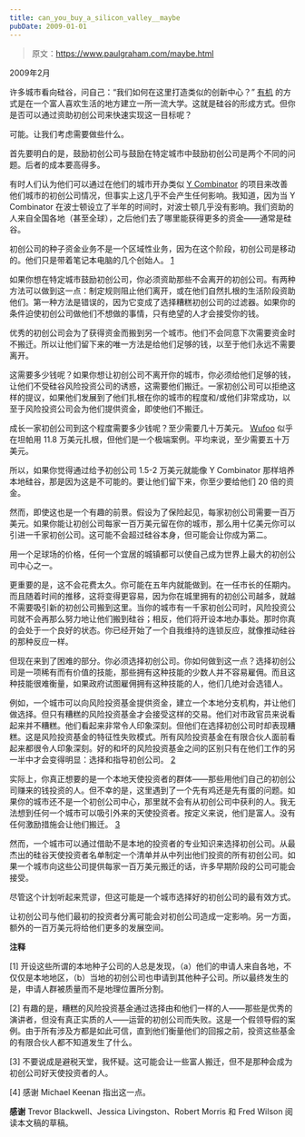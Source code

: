 ```yaml
---
title: can_you_buy_a_silicon_valley__maybe
pubDate: 2009-01-01
---
```


> 原文：https://www.paulgraham.com/maybe.html 

            
2009年2月

许多城市看向硅谷，问自己：“我们如何在这里打造类似的创新中心？” [有机](siliconvalley.html) 的方式是在一个富人喜欢生活的地方建立一所一流大学。这就是硅谷的形成方式。但你是否可以通过资助初创公司来快速实现这一目标呢？

可能。让我们考虑需要做些什么。

首先要明白的是，鼓励初创公司与鼓励在特定城市中鼓励初创公司是两个不同的问题。后者的成本要高得多。

有时人们认为他们可以通过在他们的城市开办类似 [Y Combinator](http://ycombinator.com) 的项目来改善他们城市的初创公司情况，但事实上这几乎不会产生任何影响。我知道，因为当 Y Combinator 在波士顿设立了半年的时间时，对波士顿几乎没有影响。我们资助的人来自全国各地（甚至全球），之后他们去了哪里能获得更多的资金——通常是硅谷。

初创公司的种子资金业务不是一个区域性业务，因为在这个阶段，初创公司是移动的。他们只是带着笔记本电脑的几个创始人。 [1](#can_you_buy_a_silicon_valley__maybe_note1)

如果你想在特定城市鼓励初创公司，你必须资助那些不会离开的初创公司。有两种方法可以做到这一点：制定规则阻止他们离开，或在他们自然扎根的生活阶段资助他们。第一种方法是错误的，因为它变成了选择糟糕初创公司的过滤器。如果你的条件迫使初创公司做他们不想做的事情，只有绝望的人才会接受你的钱。

优秀的初创公司会为了获得资金而搬到另一个城市。他们不会同意下次需要资金时不搬迁。所以让他们留下来的唯一方法是给他们足够的钱，以至于他们永远不需要离开。

这需要多少钱呢？如果你想让初创公司不离开你的城市，你必须给他们足够的钱，让他们不受硅谷风险投资公司的诱惑，这需要他们搬迁。一家初创公司可以拒绝这样的提议，如果他们发展到了他们扎根在你的城市的程度和/或他们非常成功，以至于风险投资公司会为他们提供资金，即使他们不搬迁。

成长一家初创公司到这个程度需要多少钱呢？至少需要几十万美元。 [Wufoo](http://wufoo.com) 似乎在坦帕用 11.8 万美元扎根，但他们是一个极端案例。平均来说，至少需要五十万美元。

所以，如果你觉得通过给予初创公司 1.5-2 万美元就能像 Y Combinator 那样培养本地硅谷，那是因为这是不可能的。要让他们留下来，你至少要给他们 20 倍的资金。

然而，即使这也是一个有趣的前景。假设为了保险起见，每家初创公司需要一百万美元。如果你能让初创公司每家一百万美元留在你的城市，那么用十亿美元你可以引进一千家初创公司。这可能不会超过硅谷本身，但可能会让你成为第二。

用一个足球场的价格，任何一个宜居的城镇都可以使自己成为世界上最大的初创公司中心之一。

更重要的是，这不会花费太久。你可能在五年内就能做到。在一任市长的任期内。而且随着时间的推移，这将变得更容易，因为你在城里拥有的初创公司越多，就越不需要吸引新的初创公司搬到这里。当你的城市有一千家初创公司时，风险投资公司就不会再那么努力地让他们搬到硅谷；相反，他们将开设本地办事处。那时你真的会处于一个良好的状态。你已经开始了一个自我维持的连锁反应，就像推动硅谷的那种反应一样。

但现在来到了困难的部分。你必须选择初创公司。你如何做到这一点？选择初创公司是一项稀有而有价值的技能，那些拥有这种技能的少数人并不容易雇佣。而且这种技能很难衡量，如果政府试图雇佣拥有这种技能的人，他们几绝对会选错人。

例如，一个城市可以向风险投资基金提供资金，建立一个本地分支机构，并让他们做选择。但只有糟糕的风险投资基金才会接受这样的交易。他们对市政官员来说看起来并不糟糕。他们看起来非常令人印象深刻。但他们在选择初创公司时却表现糟糕。这是风险投资基金的特征性失败模式。所有风险投资基金在有限合伙人面前看起来都很令人印象深刻。好的和坏的风险投资基金之间的区别只有在他们工作的另一半中才会变得明显：选择和指导初创公司。 [2](#can_you_buy_a_silicon_valley__maybe_note2)

实际上，你真正想要的是一个本地天使投资者的群体——那些用他们自己的初创公司赚来的钱投资的人。但不幸的是，这里遇到了一个先有鸡还是先有蛋的问题。如果你的城市还不是一个初创公司中心，那里就不会有从初创公司中获利的人。我无法想到任何一个城市可以吸引外来的天使投资者。按定义来说，他们是富人。没有任何激励措施会让他们搬迁。 [3](#can_you_buy_a_silicon_valley__maybe_note3)

然而，一个城市可以通过借助不是本地的投资者的专业知识来选择初创公司。从最杰出的硅谷天使投资者名单制定一个清单并从中列出他们投资的所有初创公司。如果一个城市向这些公司提供每家一百万美元搬迁的话，许多早期阶段的公司可能会接受。

尽管这个计划听起来荒谬，但这可能是一个城市选择好的初创公司的最有效方式。

让初创公司与他们最初的投资者分离可能会对初创公司造成一定影响。另一方面，额外的一百万美元将给他们更多的发展空间。

**注释**

<a name=can_you_buy_a_silicon_valley__maybe_note1>[1]</a> 开设这些所谓的本地种子公司的人总是发现，（a）他们的申请人来自各地，不仅仅是本地地区，（b）当地的初创公司也申请到其他种子公司。所以最终发生的是，申请人群被质量而不是地理位置所分割。

<a name=can_you_buy_a_silicon_valley__maybe_note2>[2]</a> 有趣的是，糟糕的风险投资基金通过选择由和他们一样的人——那些是优秀的演讲者，但没有真正实质的人——运营的初创公司而失败。这是一个假领导假的案例。由于所有涉及方都是如此可信，直到他们衡量他们的回报之前，投资这些基金的有限合伙人都不知道发生了什么。

<a name=can_you_buy_a_silicon_valley__maybe_note3>[3]</a> 不要说成是避税天堂，我怀疑。这可能会让一些富人搬迁，但不是那种会成为初创公司好天使投资者的人。

<a name=can_you_buy_a_silicon_valley__maybe_note4>[4]</a> 感谢 Michael Keenan 指出这一点。

**感谢** Trevor Blackwell、Jessica Livingston、Robert Morris 和 Fred Wilson 阅读本文稿的草稿。

